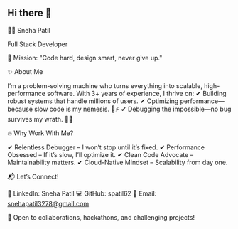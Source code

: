 ## Hi there 👋

👩‍💻 Sneha Patil

Full Stack Developer 

🚀 Mission: "Code hard, design smart, never give up."

✨ About Me

I’m a problem-solving machine who turns everything into scalable, high-performance software.
With 3+ years of experience, I thrive on:
✔ Building robust systems that handle millions of users.
✔ Optimizing performance—because slow code is my nemesis. 🐢⚡
✔ Debugging the impossible—no bug survives my wrath. 🐛🔫


🔥 Why Work With Me?

✔ Relentless Debugger – I won’t stop until it’s fixed.
✔ Performance Obsessed – If it’s slow, I’ll optimize it.
✔ Clean Code Advocate – Maintainability matters.
✔ Cloud-Native Mindset – Scalability from day one.

📬 Let’s Connect!

💬 LinkedIn: Sneha Patil
💻 GitHub: spatil62
📧 Email: snehapatil3278@gmail.com

🚀 Open to collaborations, hackathons, and challenging projects!

<!--
**spatil62/spatil62** is a ✨ _special_ ✨ repository because its `README.md` (this file) appears on your GitHub profile.

Here are some ideas to get you started:

- 🔭 I’m currently working on ...
- 🌱 I’m currently learning ...
- 👯 I’m looking to collaborate on ...
- 🤔 I’m looking for help with ...
- 💬 Ask me about ...
- 📫 How to reach me: ...
- 😄 Pronouns: ...
- ⚡ Fun fact: ...
-->
